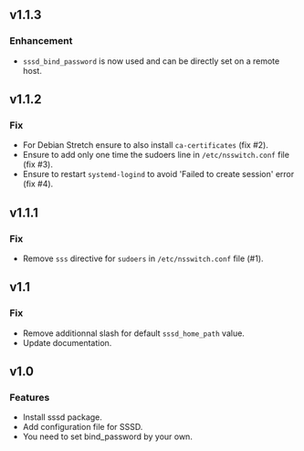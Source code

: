 
## v1.1.3

### Enhancement
* `sssd_bind_password` is now used and can be directly set on a remote host.

## v1.1.2

### Fix
* For Debian Stretch ensure to also install `ca-certificates` (fix #2).
* Ensure to add only one time the sudoers line in `/etc/nsswitch.conf` file (fix #3).
* Ensure to restart `systemd-logind` to avoid 'Failed to create session' error (fix #4).

## v1.1.1

### Fix
* Remove `sss` directive for `sudoers` in `/etc/nsswitch.conf` file (#1).

## v1.1

### Fix
* Remove additionnal slash for default `sssd_home_path` value.
* Update documentation.

## v1.0

### Features
* Install sssd package.
* Add configuration file for SSSD.
* You need to set bind_password by your own.
